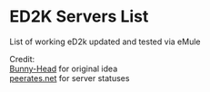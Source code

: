# ED2K Servers List

List of working eD2k updated and tested via eMule

Credit:<br>
[Bunny-Head](https://github.com/Bunny-Head) for original idea<br>
[peerates.net](https://edk.peerates.net/en/) for server statuses

